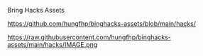 Bring Hacks Assets

https://github.com/hungfhp/binghacks-assets/blob/main/hacks/

https://raw.githubusercontent.com/hungfhp/binghacks-assets/main/hacks/IMAGE.png
